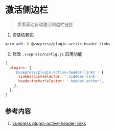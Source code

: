 # 激活侧边栏

> 页面滚动自动激活侧边栏链接

1. 安装依赖包

```bash
yarn add -D @vuepress/plugin-active-header-links
```

2. 修改 `.vuepress/config.js` 启用功能

```js
{
  plugins: {
    '@vuepress/plugin-active-header-links': {
      sidebarLinkSelector: '.sidebar-link',
      headerAnchorSelector: '.header-anchor',
    },
  },
}
```

## 参考内容

1. [vuepress plugin-active-header-links](https://vuepress.vuejs.org/zh/plugin/official/plugin-active-header-links.html)
